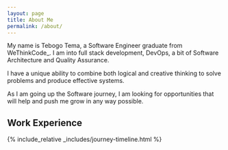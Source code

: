 ```yaml
---
layout: page
title: About Me
permalink: /about/
---
```


My name is Tebogo Tema, a Software Engineer graduate from WeThinkCode_. I am into full stack development, DevOps, a bit of Software Architecture and Quality Assurance.

I have a unique ability to combine both logical and creative thinking to solve problems and produce effective systems.

As I am going up the Software journey, I am looking for opportunities
that will help and push me grow in any way possible.

## Work Experience

{% include_relative _includes/journey-timeline.html %}